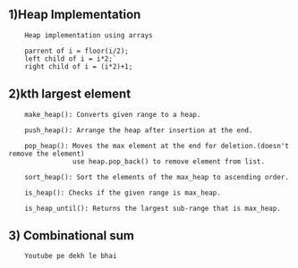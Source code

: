 ## 1)Heap Implementation
        Heap implementation using arrays

        parrent of i = floor(i/2);
        left child of i = i*2;`
        right child of i = (i*2)+1;

## 2)kth largest element
        make_heap(): Converts given range to a heap.

        push_heap(): Arrange the heap after insertion at the end.

        pop_heap(): Moves the max element at the end for deletion.(doesn't remove the element)
                    use heap.pop_back() to remove element from list.

        sort_heap(): Sort the elements of the max_heap to ascending order.

        is_heap(): Checks if the given range is max_heap.

        is_heap_until(): Returns the largest sub-range that is max_heap.

## 3) Combinational sum
        Youtube pe dekh le bhai
